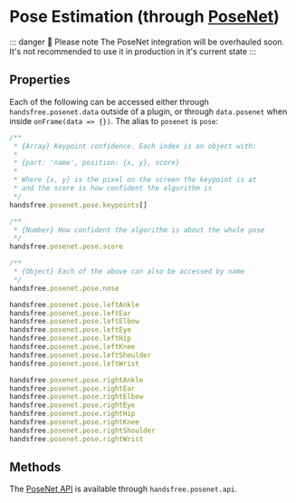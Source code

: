 # Pose Estimation (through [PoseNet](https://github.com/tensorflow/tfjs-models/tree/master/posenet))

::: danger 🚨 Please note
The PoseNet integration will be overhauled soon. It's not recommended to use it in production in it's current state
:::

## Properties

Each of the following can be accessed either through `handsfree.posenet.data` outside of a plugin, or through `data.posenet` when inside `onFrame(data => {})`. The alias to `posenet` is `pose`:

```js
/**
 * {Array} Keypoint confidence. Each index is an object with:
 * 
 * {part: 'name', position: {x, y}, score}
 * 
 * Where {x, y} is the pixel on the screen the keypoint is at
 * and the score is how confident the algorithm is
 */
handsfree.posenet.pose.keypoints[]

/**
 * {Number} How confident the algorithm is about the whole pose
 */
handsfree.posenet.pose.score

/**
 * {Object} Each of the above can also be accessed by name
 */
handsfree.posenet.pose.nose

handsfree.posenet.pose.leftAnkle
handsfree.posenet.pose.leftEar
handsfree.posenet.pose.leftElbow
handsfree.posenet.pose.leftEye
handsfree.posenet.pose.leftHip
handsfree.posenet.pose.leftKnee
handsfree.posenet.pose.leftShoulder
handsfree.posenet.pose.leftWrist

handsfree.posenet.pose.rightAnkle
handsfree.posenet.pose.rightEar
handsfree.posenet.pose.rightElbow
handsfree.posenet.pose.rightEye
handsfree.posenet.pose.rightHip
handsfree.posenet.pose.rightKnee
handsfree.posenet.pose.rightShoulder
handsfree.posenet.pose.rightWrist
```

## Methods

The [PoseNet API](https://github.com/tensorflow/tfjs-models/tree/master/posenet) is available through `handsfree.posenet.api`.